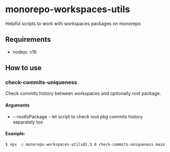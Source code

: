 # monorepo-workspaces-utils
Helpful scripts to work with workspaces packages on monorepo

## Requirements
- nodejs: v16

## How to use
### __check-commits-uniqueness__
Check commits history between workspaces and optionally root package.
#### Arguments
- --rootIsPackage - let script to check root pkg commits history separately too

#### Example:
```sh
$ npx -p monorepo-workspaces-utils@1.3.0 check-commits-uniqueness main
```
